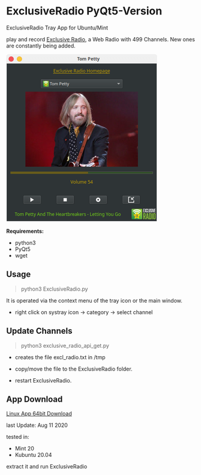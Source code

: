 # ExclusiveRadio PyQt5-Version
ExclusiveRadio Tray App for Ubuntu/Mint

play and record [Exclusive Radio](https://exclusive.radio), a Web Radio with 499 Channels. New ones are constantly being added.

![alt text](https://github.com/Axel-Erfurt/ExclusiveRadio_PyQt5/blob/master/screenshot.png)

__Requirements:__
- python3
- PyQt5
- wget

## Usage ##
> python3 ExclusiveRadio.py

It is operated via the context menu of the tray icon or the main window.

- right click on systray icon -> category -> select channel

## Update Channels ##

> python3 exclusive_radio_api_get.py

- creates the file excl_radio.txt in /tmp

- copy/move the file to the ExclusiveRadio folder.

- restart ExclusiveRadio.

## App Download ##
[Linux App 64bit Download](https://www.dropbox.com/s/g8o6h8i740f23r6/ExclusiveRadio64_Qt5.tar.gz?dl=1)

last Update: Aug 11 2020

tested in:

-  Mint 20
- Kubuntu 20.04

extract it and run ExclusiveRadio
